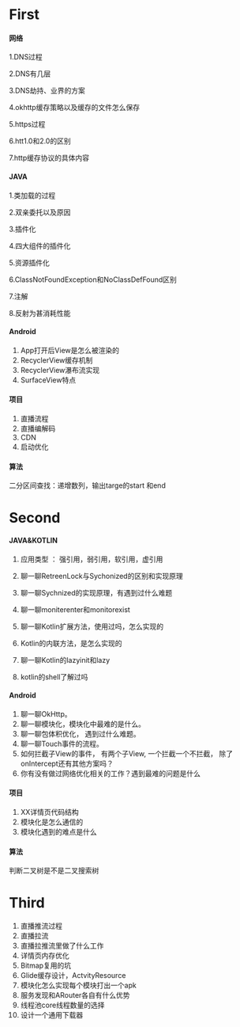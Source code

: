 # First



#### 网络

1.DNS过程

2.DNS有几层

3.DNS劫持、业界的方案

4.okhttp缓存策略以及缓存的文件怎么保存

5.https过程

6.htt1.0和2.0的区别

7.http缓存协议的具体内容



#### JAVA

1.类加载的过程

2.双亲委托以及原因

3.插件化

4.四大组件的插件化

5.资源插件化

6.ClassNotFoundException和NoClassDefFound区别

7.注解

8.反射为甚消耗性能



#### Android

1. App打开后View是怎么被渲染的
2. RecyclerView缓存机制
3. RecyclerView瀑布流实现
4. SurfaceView特点



#### 项目

1. 直播流程
2. 直播编解码
3. CDN
4. 启动优化



#### 算法

二分区间查找：递增数列，输出targe的start 和end





# Second



#### JAVA&KOTLIN

1. 应用类型 ： 强引用，弱引用，软引用，虚引用

2. 聊一聊RetreenLock与Sychonized的区别和实现原理

3. 聊一聊Sychnized的实现原理，有遇到过什么难题

4. 聊一聊moniterenter和monitorexist

5. 聊一聊Kotlin扩展方法，使用过吗，怎么实现的

6. Kotlin的内联方法，是怎么实现的

7. 聊一聊Kotlin的lazyinit和lazy

8. kotlin的shell了解过吗

   





#### Android

1. 聊一聊OkHttp。
2. 聊一聊模块化，模块化中最难的是什么。
3. 聊一聊包体积优化， 遇到过什么难题。
4. 聊一聊Touch事件的流程。
5. 如何拦截子View的事件， 有两个子View, 一个拦截一个不拦截， 除了onIntercept还有其他方案吗？
6. 你有没有做过网络优化相关的工作？遇到最难的问题是什么



#### 项目

1. XX详情页代码结构
2. 模块化是怎么通信的
3. 模块化遇到的难点是什么



#### 算法

判断二叉树是不是二叉搜索树





# Third

1. 直播推流过程
2. 直播拉流
3. 直播拉推流里做了什么工作
4. 详情页内存优化
5. Bitmap复用的坑
6. Glide缓存设计，ActvityResource
7. 模块化怎么实现每个模块打出一个apk
8. 服务发现和ARouter各自有什么优势
9. 线程池core线程数量的选择
10. 设计一个通用下载器



